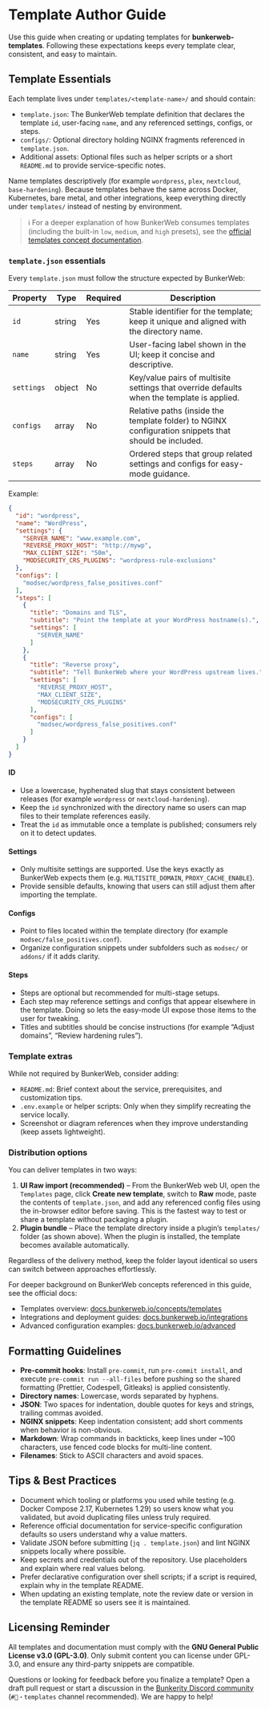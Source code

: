 # Template Author Guide

Use this guide when creating or updating templates for **bunkerweb-templates**. Following these expectations keeps every template clear, consistent, and easy to maintain.

## Template Essentials

Each template lives under `templates/<template-name>/` and should contain:

- `template.json`: The BunkerWeb template definition that declares the template `id`, user-facing `name`, and any referenced settings, configs, or steps.
- `configs/`: Optional directory holding NGINX fragments referenced in `template.json`.
- Additional assets: Optional files such as helper scripts or a short `README.md` to provide service-specific notes.

Name templates descriptively (for example `wordpress`, `plex`, `nextcloud`, `base-hardening`). Because templates behave the same across Docker, Kubernetes, bare metal, and other integrations, keep everything directly under `templates/` instead of nesting by environment.

> ℹ️ For a deeper explanation of how BunkerWeb consumes templates (including the built-in `low`, `medium`, and `high` presets), see the [official templates concept documentation](https://docs.bunkerweb.io/latest/concepts/#templates).

### `template.json` essentials

Every `template.json` must follow the structure expected by BunkerWeb:

| Property   | Type   | Required | Description                                                                                          |
| ---------- | ------ | -------- | ---------------------------------------------------------------------------------------------------- |
| `id`       | string | Yes      | Stable identifier for the template; keep it unique and aligned with the directory name.             |
| `name`     | string | Yes      | User-facing label shown in the UI; keep it concise and descriptive.                                  |
| `settings` | object | No       | Key/value pairs of multisite settings that override defaults when the template is applied.           |
| `configs`  | array  | No       | Relative paths (inside the template folder) to NGINX configuration snippets that should be included. |
| `steps`    | array  | No       | Ordered steps that group related settings and configs for easy-mode guidance.                        |

Example:

```json
{
  "id": "wordpress",
  "name": "WordPress",
  "settings": {
    "SERVER_NAME": "www.example.com",
    "REVERSE_PROXY_HOST": "http://mywp",
    "MAX_CLIENT_SIZE": "50m",
    "MODSECURITY_CRS_PLUGINS": "wordpress-rule-exclusions"
  },
  "configs": [
    "modsec/wordpress_false_positives.conf"
  ],
  "steps": [
    {
      "title": "Domains and TLS",
      "subtitle": "Point the template at your WordPress hostname(s).",
      "settings": [
        "SERVER_NAME"
      ]
    },
    {
      "title": "Reverse proxy",
      "subtitle": "Tell BunkerWeb where your WordPress upstream lives.",
      "settings": [
        "REVERSE_PROXY_HOST",
        "MAX_CLIENT_SIZE",
        "MODSECURITY_CRS_PLUGINS"
      ],
      "configs": [
        "modsec/wordpress_false_positives.conf"
      ]
    }
  ]
}
```

#### ID

- Use a lowercase, hyphenated slug that stays consistent between releases (for example `wordpress` or `nextcloud-hardening`).
- Keep the `id` synchronized with the directory name so users can map files to their template references easily.
- Treat the `id` as immutable once a template is published; consumers rely on it to detect updates.

#### Settings

- Only multisite settings are supported. Use the keys exactly as BunkerWeb expects them (e.g. `MULTISITE_DOMAIN`, `PROXY_CACHE_ENABLE`).
- Provide sensible defaults, knowing that users can still adjust them after importing the template.

#### Configs

- Point to files located within the template directory (for example `modsec/false_positives.conf`).
- Organize configuration snippets under subfolders such as `modsec/` or `addons/` if it adds clarity.

#### Steps

- Steps are optional but recommended for multi-stage setups.
- Each step may reference settings and configs that appear elsewhere in the template. Doing so lets the easy-mode UI expose those items to the user for tweaking.
- Titles and subtitles should be concise instructions (for example “Adjust domains”, “Review hardening rules”).

### Template extras

While not required by BunkerWeb, consider adding:

- `README.md`: Brief context about the service, prerequisites, and customization tips.
- `.env.example` or helper scripts: Only when they simplify recreating the service locally.
- Screenshot or diagram references when they improve understanding (keep assets lightweight).

### Distribution options

You can deliver templates in two ways:

1. **UI Raw import (recommended)** – From the BunkerWeb web UI, open the `Templates` page, click **Create new template**, switch to **Raw** mode, paste the contents of `template.json`, and add any referenced config files using the in-browser editor before saving. This is the fastest way to test or share a template without packaging a plugin.
2. **Plugin bundle** – Place the template directory inside a plugin’s `templates/` folder (as shown above). When the plugin is installed, the template becomes available automatically.

Regardless of the delivery method, keep the folder layout identical so users can switch between approaches effortlessly.

For deeper background on BunkerWeb concepts referenced in this guide, see the official docs:

- Templates overview: [docs.bunkerweb.io/concepts/templates](https://docs.bunkerweb.io/latest/concepts/#templates)
- Integrations and deployment guides: [docs.bunkerweb.io/integrations](https://docs.bunkerweb.io/latest/integrations)
- Advanced configuration examples: [docs.bunkerweb.io/advanced](https://docs.bunkerweb.io/latest/advanced)

## Formatting Guidelines

- **Pre-commit hooks**: Install `pre-commit`, run `pre-commit install`, and execute `pre-commit run --all-files` before pushing so the shared formatting (Prettier, Codespell, Gitleaks) is applied consistently.
- **Directory names**: Lowercase, words separated by hyphens.
- **JSON**: Two spaces for indentation, double quotes for keys and strings, trailing commas avoided.
- **NGINX snippets**: Keep indentation consistent; add short comments when behavior is non-obvious.
- **Markdown**: Wrap commands in backticks, keep lines under ~100 characters, use fenced code blocks for multi-line content.
- **Filenames**: Stick to ASCII characters and avoid spaces.

## Tips & Best Practices

- Document which tooling or platforms you used while testing (e.g. Docker Compose 2.17, Kubernetes 1.29) so users know what you validated, but avoid duplicating files unless truly required.
- Reference official documentation for service-specific configuration defaults so users understand why a value matters.
- Validate JSON before submitting (`jq . template.json`) and lint NGINX snippets locally where possible.
- Keep secrets and credentials out of the repository. Use placeholders and explain where real values belong.
- Prefer declarative configuration over shell scripts; if a script is required, explain why in the template README.
- When updating an existing template, note the review date or version in the template README so users see it is maintained.

## Licensing Reminder

All templates and documentation must comply with the **GNU General Public License v3.0 (GPL-3.0)**. Only submit content you can license under GPL-3.0, and ensure any third-party snippets are compatible.

Questions or looking for feedback before you finalize a template? Open a draft pull request or start a discussion in the [Bunkerity Discord community](https://discord.gg/YEdMKqztMZ) (`#🧩・templates` channel recommended). We are happy to help!
